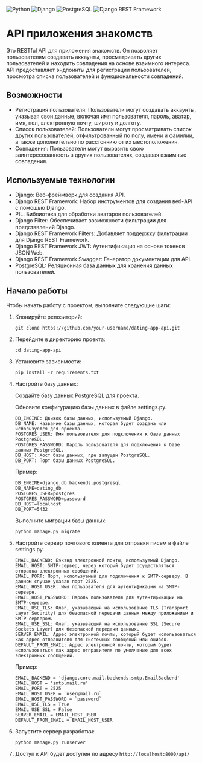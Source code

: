 ![Python](https://img.shields.io/badge/-Python-3776AB?style=flat&logo=python&logoColor=white)
![Django](https://img.shields.io/badge/-Django-092E20?style=flat&logo=django&logoColor=white)
![PostgreSQL](https://img.shields.io/badge/-PostgreSQL-336791?style=flat&logo=postgresql&logoColor=white)
![Django REST Framework](https://img.shields.io/badge/-Django_REST_Framework-FF1709?style=flat&logo=django&logoColor=white)

# API приложения знакомств

Это RESTful API для приложения знакомств. Он позволяет пользователям создавать аккаунты, просматривать других пользователей и находить совпадения на основе взаимного интереса. API предоставляет эндпоинты для регистрации пользователей, просмотра списка пользователей и функциональности совпадений.

## Возможности

- Регистрация пользователя: Пользователи могут создавать аккаунты, указывая свои данные, включая имя пользователя, пароль, аватар, имя, пол, электронную почту, широту и долготу.
- Список пользователей: Пользователи могут просматривать список других пользователей, отфильтрованный по полу, имени и фамилии, а также дополнительно по расстоянию от их местоположения.
- Совпадения: Пользователи могут выразить свою заинтересованность в других пользователях, создавая взаимные совпадения.

## Используемые технологии

- Django: Веб-фреймворк для создания API.
- Django REST Framework: Набор инструментов для создания веб-API с помощью Django.
- PIL: Библиотека для обработки аватаров пользователей.
- Django Filter: Обеспечивает возможности фильтрации для представлений Django.
- Django REST Framework Filters: Добавляет поддержку фильтрации для Django REST Framework.
- Django REST Framework JWT: Аутентификация на основе токенов JSON Web.
- Django REST Framework Swagger: Генератор документации для API.
- PostgreSQL: Реляционная база данных для хранения данных пользователей.

## Начало работы

Чтобы начать работу с проектом, выполните следующие шаги:

1. Клонируйте репозиторий:

   ```
   git clone https://github.com/your-username/dating-app-api.git
   ```

2. Перейдите в директорию проекта:

    ```
    cd dating-app-api
    ```

3. Установите зависимости:

    ```
    pip install -r requirements.txt
    ```

4. Настройте базу данных:

    Создайте базу данных PostgreSQL для проекта.

    Обновите конфигурацию базы данных в файле settings.py.

    ```
    DB_ENGINE: Движок базы данных, используемый Django.
    DB_NAME: Название базы данных, которая будет создана или используется для проекта.
    POSTGRES_USER: Имя пользователя для подключения к базе данных PostgreSQL.
    POSTGRES_PASSWORD: Пароль пользователя для подключения к базе данных PostgreSQL.
    DB_HOST: Хост базы данных, где запущен PostgreSQL.
    DB_PORT: Порт базы данных PostgreSQL.
    ```

    Пример:
    ```
    DB_ENGINE=django.db.backends.postgresql
    DB_NAME=dating_db
    POSTGRES_USER=postgres
    POSTGRES_PASSWORD=password
    DB_HOST=localhost
    DB_PORT=5432
    ```

    Выполните миграции базы данных:

    ```
    python manage.py migrate
    ```

5. Настройте сервер почтового клиента для отправки писем в файле settings.py.
    ```
    EMAIL_BACKEND: Бэкэнд электронной почты, используемый Django.
    EMAIL_HOST: SMTP-сервер, через который будет осуществляться отправка электронных сообщений.
    EMAIL_PORT: Порт, используемый для подключения к SMTP-серверу. В данном случае указан порт 2525.
    EMAIL_HOST_USER: Имя пользователя для аутентификации на SMTP-сервере.
    EMAIL_HOST_PASSWORD: Пароль пользователя для аутентификации на SMTP-сервере.
    EMAIL_USE_TLS: Флаг, указывающий на использование TLS (Transport Layer Security) для безопасной передачи данных между приложением и SMTP-сервером.
    EMAIL_USE_SSL: Флаг, указывающий на использование SSL (Secure Sockets Layer) для безопасной передачи данных.
    SERVER_EMAIL: Адрес электронной почты, который будет использоваться как адрес отправителя для системных сообщений или ошибок.
    DEFAULT_FROM_EMAIL: Адрес электронной почты, который будет использоваться как адрес отправителя по умолчанию для всех электронных сообщений.
    ```

    Пример:
    ```
    EMAIL_BACKEND = 'django.core.mail.backends.smtp.EmailBackend'
    EMAIL_HOST = 'smtp.mail.ru'
    EMAIL_PORT = 2525
    EMAIL_HOST_USER = `user@mail.ru`
    EMAIL_HOST_PASSWORD = `password`
    EMAIL_USE_TLS = True
    EMAIL_USE_SSL = False
    SERVER_EMAIL = EMAIL_HOST_USER
    DEFAULT_FROM_EMAIL = EMAIL_HOST_USER
    ```

6. Запустите сервер разработки:

    ```
    python manage.py runserver
    ```

7. Доступ к API будет доступен по адресу `http://localhost:8000/api/`

